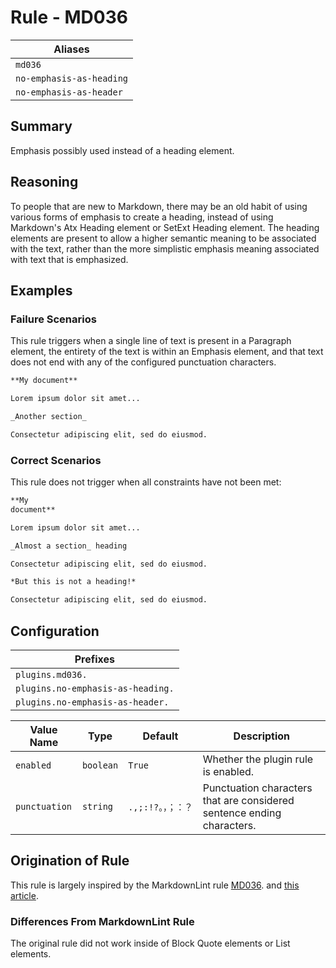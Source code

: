 # Rule - MD036

| Aliases |
| --- |
| `md036` |
| `no-emphasis-as-heading` |
| `no-emphasis-as-header` |

## Summary

Emphasis possibly used instead of a heading element.

## Reasoning

To people that are new to Markdown, there may be an old habit of
using various forms of emphasis to create a heading, instead of using
Markdown's Atx Heading element or SetExt Heading element.  The heading
elements are present to allow a higher semantic meaning to be associated
with the text, rather than the more simplistic emphasis meaning associated
with text that is emphasized.

## Examples

### Failure Scenarios

This rule triggers when a single line of text is present in a Paragraph
element, the entirety of the text is within an Emphasis element, and
that text does not end with any of the configured punctuation characters.

```Markdown
**My document**

Lorem ipsum dolor sit amet...

_Another section_

Consectetur adipiscing elit, sed do eiusmod.
```

### Correct Scenarios

This rule does not trigger when all constraints have not been met:

```Markdown
**My
document**

Lorem ipsum dolor sit amet...

_Almost a section_ heading

Consectetur adipiscing elit, sed do eiusmod.

*But this is not a heading!*

Consectetur adipiscing elit, sed do eiusmod.
```

## Configuration

| Prefixes |
| --- |
| `plugins.md036.` |
| `plugins.no-emphasis-as-heading.` |
| `plugins.no-emphasis-as-header.` |

| Value Name | Type | Default | Description |
| -- | -- | -- | -- |
| `enabled` | `boolean` | `True` | Whether the plugin rule is enabled. |
| `punctuation` | `string` | `.,;:!?。，；：？` | Punctuation characters that are considered sentence ending characters. |

## Origination of Rule

This rule is largely inspired by the MarkdownLint rule
[MD036](https://github.com/DavidAnson/markdownlint/blob/master/doc/Rules.md#md036---emphasis-used-instead-of-a-heading).
and
[this article](https://cirosantilli.com/markdown-style-guide#emphasis-vs-headers).

### Differences From MarkdownLint Rule

The original rule did not work inside of Block Quote elements or List elements.
